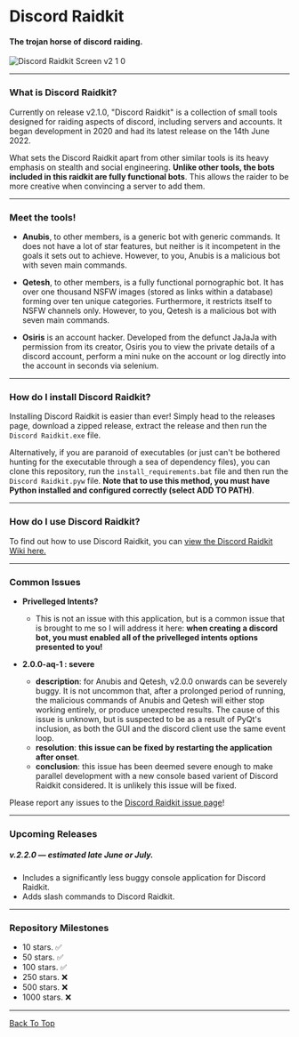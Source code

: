 # Discord Raidkit
#### The trojan horse of discord raiding. 
![Discord Raidkit Screen v2 1 0](https://user-images.githubusercontent.com/98130822/173633836-730e1962-5db2-4982-83f3-aab81be107bc.png)

---

### What is Discord Raidkit?

Currently on release v2.1.0, "Discord Raidkit" is a collection of small tools designed for raiding aspects of discord, including servers and accounts. It began development in 2020 and had its latest release on the 14th June 2022.

What sets the Discord Raidkit apart from other similar tools is its heavy emphasis on stealth and social engineering. **Unlike other tools, the bots included in this raidkit are fully functional bots**. This allows the raider to be more creative when convincing a server to add them.

---

### Meet the tools!

- **Anubis**, to other members, is a generic bot with generic commands. It does not have a lot of star features, but neither is it incompetent in the goals it sets out to achieve. However, to you, Anubis is a malicious bot with seven main commands.

- **Qetesh**, to other members, is a fully functional pornographic bot. It has over one thousand NSFW images (stored as links within a database) forming over ten unique categories. Furthermore, it restricts itself to NSFW channels only. However, to you, Qetesh is a malicious bot with seven main commands.

- **Osiris** is an account hacker. Developed from the defunct JaJaJa with permission from its creator, Osiris you to view the private details of a discord account, perform a mini nuke on the account or log directly into the account in seconds via selenium.

---

### How do I install Discord Raidkit?

Installing Discord Raidkit is easier than ever! Simply head to the releases page, download a zipped release, extract the release and then run the `Discord Raidkit.exe` file.

Alternatively, if you are paranoid of executables (or just can't be bothered hunting for the executable through a sea of dependency files), you can clone this repository, run the `install_requirements.bat` file and then run the `Discord Raidkit.pyw` file.  **Note that to use this method, you must have Python installed and configured correctly (select ADD TO PATH)**.

---

### How do I use Discord Raidkit?

To find out how to use Discord Raidkit, you can [view the Discord Raidkit Wiki here.](https://github.com/the-cult-of-integral/discord-raidkit/wiki)

---

### Common Issues
- **Privelleged Intents?**
  - This is not an issue with this application, but is a common issue that is brought to me so I will address it here: **when creating a discord bot, you must enabled all of the privelleged intents options presented to you!**

- **2.0.0-aq-1 : severe**
  - **description**: for Anubis and Qetesh, v2.0.0 onwards can be severely buggy. It is not uncommon that, after a prolonged period of running, the malicious commands of Anubis and Qetesh will either stop working entirely, or produce unexpected results. The cause of this issue is unknown, but is suspected to be as a result of PyQt's inclusion, as both the GUI and the discord client use the same event loop.
  - **resolution**: **this issue can be fixed by restarting the application after onset**.
  - **conclusion**: this issue has been deemed severe enough to make parallel development with a new console based varient of Discord Raidkit considered. It is unlikely this issue will be fixed.

Please report any issues to the [Discord Raidkit issue page](https://github.com/the-cult-of-integral/discord-raidkit/issues)!

---

### Upcoming Releases

##### v.2.2.0 — estimated late June or July.
- Includes a significantly less buggy console application for Discord Raidkit.
- Adds slash commands to Discord Raidkit.

---

### Repository Milestones
- 10 stars. ✅
- 50 stars. ✅
- 100 stars. ✅
- 250 stars. ❌
- 500 stars. ❌
- 1000 stars. ❌

---
[Back To Top](#Discord-Raidkit)